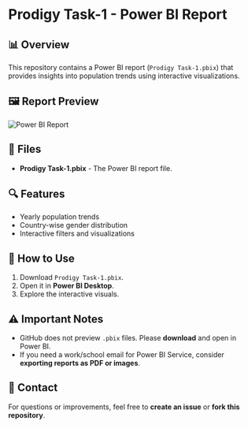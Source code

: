 # Prodigy Task-1 - Power BI Report

## 📊 Overview
This repository contains a Power BI report (`Prodigy Task-1.pbix`) that provides insights into population trends using interactive visualizations.

## 🖼️ Report Preview
![Power BI Report]((https://raw.githubusercontent.com/Manitej-04/Projects/main/Prodigy%20InfoTech/Task-1%20preview.png))
## 📂 Files
- **Prodigy Task-1.pbix** - The Power BI report file.

## 🔍 Features
- Yearly population trends
- Country-wise gender distribution
- Interactive filters and visualizations

## 🚀 How to Use
1. Download `Prodigy Task-1.pbix`.
2. Open it in **Power BI Desktop**.
3. Explore the interactive visuals.

## ⚠️ Important Notes
- GitHub does not preview `.pbix` files. Please **download** and open in Power BI.
- If you need a work/school email for Power BI Service, consider **exporting reports as PDF or images**.

## 📩 Contact
For questions or improvements, feel free to **create an issue** or **fork this repository**.

